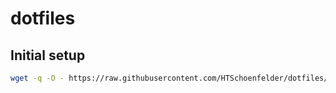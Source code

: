 # dotfiles

## Initial setup

``` sh
wget -q -O - https://raw.githubusercontent.com/HTSchoenfelder/dotfiles/main/setup.sh | bash
```
